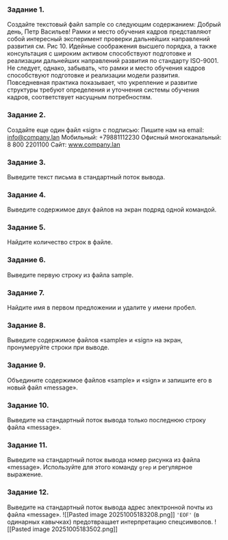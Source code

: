 ### Задание 1.
Создайте текстовый файл sample со следующим содержанием:
Добрый день, Петр Васильев!
Рамки и место обучения  кадров представляют собой интересный эксперимент
проверки дальнейших направлений развития см. Рис 10. Идейные соображения
высшего порядка, а также  консультация с широким активом способствуют
подготовке и реализации дальнейших направлений развития по стандарту
ISO-9001. Не следует, однако, забывать, что рамки и место обучения кадров
способствуют подготовке и реализации модели развития.
Повседневная практика показывает, что укрепление и развитие структуры
требуют определения и уточнения системы обучения кадров, соответствует
насущным потребностям.
### Задание 2.
Создайте еще один файл «sign» с подписью:
Пишите нам на email: info@company.lan
Мобильный: +79881112230
Офисный многоканальный: 8 800 2201100
Сайт: www.company.lan
### Задание 3.
Выведите текст письма в стандартный поток вывода.
### Задание 4.
Выведите содержимое двух файлов на экран подряд одной командой.
### Задание 5.
Найдите количество строк в файле.
### Задание 6.
Выведите первую строку из файла sample.
### Задание 7.
Найдите имя в первом предложении и удалите у имени пробел.
### Задание 8.
Выведите содержимое файлов «sample» и «sign» на экран, пронумеруйте строки при выводе.
### Задание 9.
Объедините содержимое файлов «sample» и «sign» и запишите его в новый файл «message».
### Задание 10.
Выведите на стандартный поток вывода только последнюю строку файла «message».
### Задание 11.
Выведите на стандартный поток вывода номер рисунка из файла «message». Используйте для этого команду `grep` и регулярное выражение.
### Задание 12.
Выведите на стандартный поток вывода адрес электронной почты из файла «message».
![[Pasted image 20251005183208.png]]
`'EOF'` (в одинарных кавычках) предотвращает интерпретацию спецсимволов.
![[Pasted image 20251005183502.png]]
